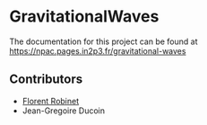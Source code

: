 # GravitationalWaves

The documentation for this project can be found at https://npac.pages.in2p3.fr/gravitational-waves

## Contributors

- [Florent Robinet](mailto:robinet@lal.in2p3.fr)
- Jean-Gregoire Ducoin
